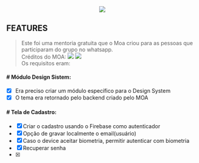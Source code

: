 <h3 align="center">
  <br>
  <img src="https://github.com/alecomparini-dev/MentoriaCodandoComMoa/assets/76792477/2de45eaf-a717-4f94-9793-a17c704357dd" >
  <br>
</h3>

## FEATURES
> Este foi uma mentoria gratuita que o Moa criou para as pessoas que participaram do grupo no whatsapp. <br>
> Créditos do MOA: [![](https://img.shields.io/badge/YouTube-FF0000?style=for-the-badge&logo=youtube&logoColor=white)](https://www.youtube.com/@CodandoComMoa) [![](https://img.shields.io/badge/Instagram-E4405F?style=for-the-badge&logo=instagram&logoColor=white)](https://www.instagram.com/codandocommoa) <br>
> Os requisitos eram:

#### # Módulo Design Sistem:
- [x] Era preciso criar um módulo específico para o Design System
- [x] O tema era retornado pelo backend criado pelo MOA

#### # Tela de Cadastro:
- [x] Criar o cadastro usando o Firebase como autenticador
- [x] Opção de gravar localmente o email(usuário)
- [x] Caso o device aceitar biometria, permitir autenticar com biometria
- [x] Recuperar senha
- [x] 


